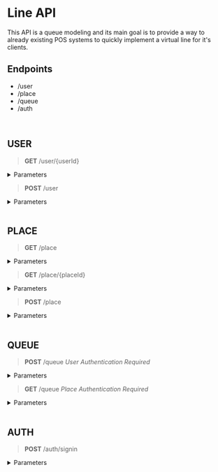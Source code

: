 # Line API
 This API is a queue modeling and its main goal is to provide a way to already existing POS systems to quickly implement a virtual line for it's clients.
## Endpoints

 - /user
 - /place
 - /queue
 - /auth

<br>

## USER
> **GET** /user/{userId}
<details>
<summary>Parameters</summary>

*Response:*
```json	 
{
    "_id": "string",
    "firstName": "string",
    "lastName": "string",
    "birthdate": "date",
    "email": "string",
    "document": "number"
}
```
</details> 
 
 > **POST** /user
<details>
<summary>Parameters</summary>

*Request*:
```json	 
{
    "firstName": "string",
    "lastName": "string",
    "birthdate": "date",
    "email": "string",
    "password": "string",
    "document": "number"
}
```
	 
*Response*: 
```json
 {
	"_id": "string",
    "firstName": "string",
	"lastName": "string",
	"birthdate": "date",
	"email": "string",
	"document": "number"
}
```
</details>

<br>

## PLACE
> **GET** /place
<details>
<summary>Parameters</summary>

*Response:*
```json	 
[
    {
        "open": "boolean",
        "queue": [],
        "_id": "string",
        "name": "string",
        "email": "string",
        "cnpj": "number",
        "createdAt": "date",
        "updatedAt": "date",
        "city": "string",
        "phoneNumber": "number",
        "stateOrProvince": "string",
        "imagePath": "string",
        "address": "string",
    }
]
```
</details> 

> **GET** /place/{placeId}
<details>
<summary>Parameters</summary>

*Response:*
```json	 
{
    {
        "open": "boolean",
        "queue": [],
        "_id": "string",
        "name": "string",
        "email": "string",
        "cnpj": "number",
        "createdAt": "date",
        "updatedAt": "date",
        "city": "string",
        "phoneNumber": "number",
        "stateOrProvince": "string",
        "imagePath": "string",
        "address": "string",
    }
}
```
</details> 


> **POST** /place
<details>
<summary>Parameters</summary>

*Request*:
```json	 
{
    "name": "string",
    "email": "string",
    "cnpj": "number",
    "createdAt": "date",
    "updatedAt": "date",
    "city": "string",
    "phoneNumber": "number",
    "stateOrProvince": "string",
    "imagePath": "string",
    "address": "string",
}
```

*Response:*
```json	 
{
    "open": "boolean",
    "queue": [],
    "_id": "string",
    "name": "string",
    "email": "string",
    "cnpj": "number",
    "createdAt": "date",
    "updatedAt": "date",
    "city": "string",
    "phoneNumber": "number",
    "stateOrProvince": "string",
    "imagePath": "string",
    "address": "string",
}
```
</details> 
 
 <br>

## QUEUE

> **POST** /queue *User Authentication Required*
<details>
<summary>Parameters</summary>

*Request:* 
 
```json
// The user id is not needed, once the user session is handled by the backend.

{
    "placeId": "string"
}
```

*Response:*
```json
{
    "position": "number"
}
```
    
</details> 

> **GET** /queue *Place Authentication Required*
<details>
<summary>Parameters</summary>

*Request:* 
 
```json
// The user id is not needed, once the user session is handled by the backend.

{
    "placeId": "string"
}
```

*Response:*
```json
{
    "position": "number"
}
```    
</details> 

<br>

## AUTH

> **POST** /auth/signin 
<details>
<summary>Parameters</summary>

*Request:* 
 
```json
{
    "email": "string",
    "password": "string"
}
```

*Response*: 
```json
 {
	"_id": "string",
    "firstName": "string",
	"lastName": "string",
	"birthdate": "date",
	"email": "string",
	"document": "number"
}
``` 
</details> 